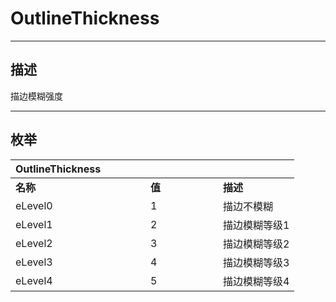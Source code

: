 # OutlineThickness

------------------------------------------------------------------------------------------
## 描述

描边模糊强度

------------------------------------------------------------------------------------------
## 枚举

|<div style="width:200px">OutlineThickness</div>|<div style="width:100px"></div>|<div style="width:100px"></div>|
|:---|:---|:---|
|**名称**|**值**|**描述**|
|eLevel0|1|描边不模糊|
|eLevel1|2|描边模糊等级1|
|eLevel2|3|描边模糊等级2|
|eLevel3|4|描边模糊等级3|
|eLevel4|5|描边模糊等级4|

